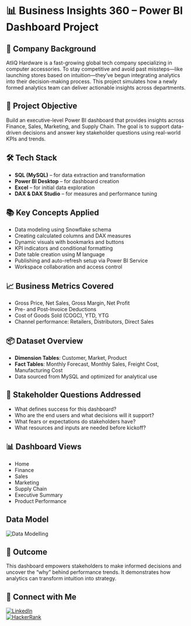 # 📊 Business Insights 360 – Power BI Dashboard Project

## 🏢 Company Background  
AtliQ Hardware is a fast-growing global tech company specializing in computer accessories. To stay competitive and avoid past missteps—like launching stores based on intuition—they’ve begun integrating analytics into their decision-making process. This project simulates how a newly formed analytics team can deliver actionable insights across departments.

## 🎯 Project Objective  
Build an executive-level Power BI dashboard that provides insights across Finance, Sales, Marketing, and Supply Chain. The goal is to support data-driven decisions and answer key stakeholder questions using real-world KPIs and trends.

## 🛠️ Tech Stack  
- **SQL (MySQL)** – for data extraction and transformation  
- **Power BI Desktop** – for dashboard creation  
- **Excel** – for initial data exploration  
- **DAX & DAX Studio** – for measures and performance tuning

## 📚 Key Concepts Applied  
- Data modeling using Snowflake schema  
- Creating calculated columns and DAX measures  
- Dynamic visuals with bookmarks and buttons  
- KPI indicators and conditional formatting  
- Date table creation using M language  
- Publishing and auto-refresh setup via Power BI Service  
- Workspace collaboration and access control

## 📈 Business Metrics Covered  
- Gross Price, Net Sales, Gross Margin, Net Profit  
- Pre- and Post-Invoice Deductions  
- Cost of Goods Sold (COGC), YTD, YTG  
- Channel performance: Retailers, Distributors, Direct Sales

## 📦 Dataset Overview  
- **Dimension Tables**: Customer, Market, Product  
- **Fact Tables**: Monthly Forecast, Monthly Sales, Freight Cost, Manufacturing Cost  
- Data sourced from MySQL and optimized for analytical use

## 🧠 Stakeholder Questions Addressed  
- What defines success for this dashboard?  
- Who are the end users and what decisions will it support?  
- What fears or expectations do stakeholders have?  
- What resources and inputs are needed before kickoff?

## 📊 Dashboard Views  
- Home  
- Finance  
- Sales  
- Marketing  
- Supply Chain  
- Executive Summary  
- Product Performance
## Data Model 
![Data Modelling](https://github.com/user-attachments/assets/f804b588-96c5-42d8-814c-dce2c459d480)


## 🚀 Outcome  
This dashboard empowers stakeholders to make informed decisions and uncover the “why” behind performance trends. It demonstrates how analytics can transform intuition into strategy.

## 🔗 Connect with Me  
[![LinkedIn](https://img.shields.io/badge/LinkedIn-Profile-blue?logo=linkedin)](https://www.linkedin.com/in/vishal-agarwal-74b7341ab/)  
[![HackerRank](https://img.shields.io/badge/HackerRank-Profile-2EC866?logo=hackerrank)](https://www.hackerrank.com/profile/vishalagarwal499)

